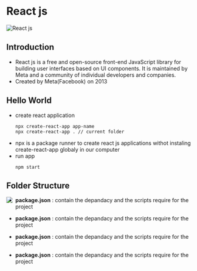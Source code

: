 # React js

![React js](https://masterscoding.com/wp-content/uploads/2020/06/Banner-817x400-05-scaled.jpg)

## Introduction

- React js is a free and open-source front-end JavaScript library for building user interfaces based on UI components. It is maintained by Meta and a community of individual developers and companies.
- Created by Meta(Facebook) on 2013

## Hello World

- create react application
  ```
  npx create-react-app app-name
  npx create-react-app . // current folder
  ```
- npx is a package runner to create react js applications withot instaling create-react-app globaly in our computer
- run app
  ```
  npm start
  ```

## Folder Structure

<img align="left" src="https://i.stack.imgur.com/hLbdt.png"/>

- **package.json** : contain the depandacy and the scripts require for the project

- **package.json** : contain the depandacy and the scripts require for the project

- **package.json** : contain the depandacy and the scripts require for the project

- **package.json** : contain the depandacy and the scripts require for the project

</div>
